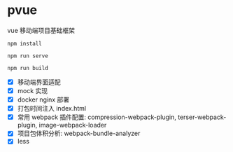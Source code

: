 # pvue

vue 移动端项目基础框架

```
npm install

npm run serve

npm run build
```


- [x] 移动端界面适配
- [x] mock 实现
- [x] docker nginx 部署
- [x] 打包时间注入 index.html
- [x] 常用 webpack 插件配置: compression-webpack-plugin, terser-webpack-plugin, image-webpack-loader
- [x] 项目包体积分析: webpack-bundle-analyzer
- [x] less